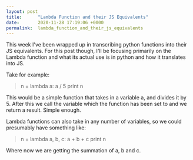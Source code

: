 ```yaml
---
layout: post
title:      "Lambda Function and their JS Equivalents"
date:       2020-11-28 17:19:06 +0000
permalink:  lambda_function_and_their_js_equivalents
---
```



This week I've been wrapped up in transcribing python functions into their JS equivalents.  For this post though, I'll be focusing primarily on the Lambda function and what its actual use is in python and how it translates into JS.

Take for example:

> n = lambda a: a / 5
> print n

This would be a simple function that takes in a variable a, and divides it by 5.  After this we call the variable which the function has been set to and we return a result.  Simple enough.

Lambda functions can also take in any number of variables, so we could presumably have something like:

> n = lambda a, b, c: a + b + c 
> print n

Where now we are getting the summation of a, b and c.


